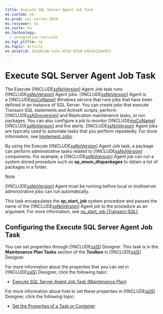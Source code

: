 ```yaml
---
title: Execute SQL Server Agent Job Task
ms.custom: na
ms.prod: sql-server-2016
ms.reviewer: na
ms.suite: na
ms.technology: 
  - integration-services
ms.tgt_pltfrm: na
ms.topic: article
ms.assetid: 3aa3bc0e-1a1c-452e-81b8-b4e3422ea053
---
```

# Execute SQL Server Agent Job Task
  The Execute [!INCLUDE[ssNoVersion](../../Token\Other/ssNoVersion_md.md)] Agent Job task runs [!INCLUDE[ssNoVersion](../../Token\Other/ssNoVersion_md.md)] Agent jobs. [!INCLUDE[ssNoVersion](../../Token\Other/ssNoVersion_md.md)] Agent is a [!INCLUDE[msCoName](../../Token\Other/msCoName_md.md)] Windows service that runs jobs that have been defined in an instance of SQL Server. You can create jobs that execute Transact\-SQL statements and ActiveX scripts, perform [!INCLUDE[ssASnoversion](../../Token\Other/ssASnoversion_md.md)] and Replication maintenance tasks, or run packages. You can also configure a job to monitor [!INCLUDE[msCoName](../../Token\Other/msCoName_md.md)] [!INCLUDE[ssNoVersion](../../Token\Other/ssNoVersion_md.md)] and fire alerts. [!INCLUDE[ssNoVersion](../../Token\Other/ssNoVersion_md.md)] Agent jobs are typically used to automate tasks that you perform repeatedly. For more information, see [Implement Jobs](../Topic/Implement%20Jobs.md).  
  
 By using the Execute [!INCLUDE[ssNoVersion](../../Token\Other/ssNoVersion_md.md)] Agent Job task, a package can perform administrative tasks related to [!INCLUDE[ssNoVersion](../../Token\Other/ssNoVersion_md.md)] components. For example, a [!INCLUDE[ssNoVersion](../../Token\Other/ssNoVersion_md.md)] Agent job can run a system stored procedure such as **sp\_enum\_dtspackages** to obtain a list of packages in a folder.  
  
> [!NOTE]  
>  [!INCLUDE[ssNoVersion](../../Token\Other/ssNoVersion_md.md)] Agent must be running before local or multiserver administrative jobs can run automatically.  
  
 This task encapsulates the **sp\_start\_job** system procedure and passes the name of the [!INCLUDE[ssNoVersion](../../Token\Other/ssNoVersion_md.md)] Agent job to the procedure as an argument. For more information, see [sp_start_job &#40;Transact-SQL&#41;](../Topic/sp_start_job%20\(Transact-SQL\).md).  
  
## Configuring the Execute SQL Server Agent Job Task  
 You can set properties through [!INCLUDE[ssIS](../../Token\Other/ssIS_md.md)] Designer. This task is in the **Maintenance Plan Tasks** section of the **Toolbox** in [!INCLUDE[ssIS](../../Token\Other/ssIS_md.md)] Designer.  
  
 For more information about the properties that you can set in [!INCLUDE[ssIS](../../Token\Other/ssIS_md.md)] Designer, click the following topic:  
  
-   [Execute SQL Server Agent Job Task &#40;Maintenance Plan&#41;](../Topic/Execute%20SQL%20Server%20Agent%20Job%20Task%20\(Maintenance%20Plan\).md)  
  
 For more information about how to set these properties in [!INCLUDE[ssIS](../../Token\Other/ssIS_md.md)] Designer, click the following topic:  
  
-   [Set the Properties of a Task or Container](../../Topics\TopicNameContainA/Set-the-Properties-of-a-Task-or-Container.md)  
  
  